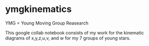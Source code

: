 # ymgkinematics

YMG = Young Moving Group Reasearch

This google collab notebook consists of my work for the kinematic diagrams of x,y,z,u,v, and w for my 7 groups of young stars.

